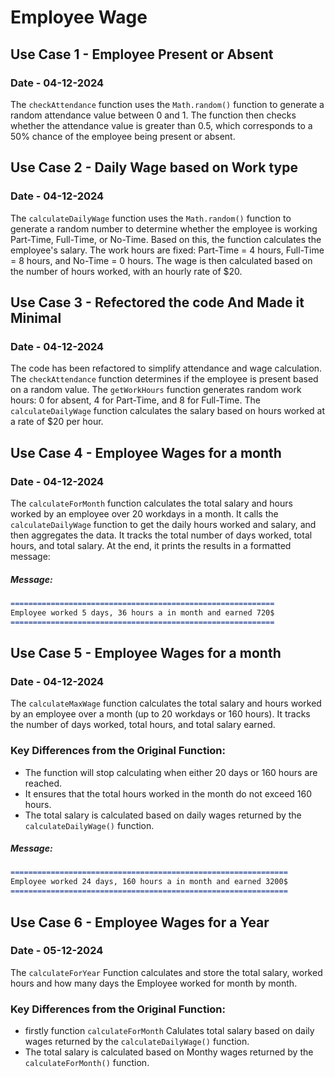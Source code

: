 # Employee Wage

## Use Case 1 - Employee Present or Absent
### Date - 04-12-2024

The `checkAttendance` function uses the `Math.random()` function to generate a random attendance value between 0 and 1. The function then checks whether the attendance value is greater than 0.5, which corresponds to a 50% chance of the employee being present or absent.

## Use Case 2 - Daily Wage based on Work type
### Date - 04-12-2024

The `calculateDailyWage` function uses the `Math.random()` function to generate a random number to determine whether the employee is working Part-Time, Full-Time, or No-Time. Based on this, the function calculates the employee's salary. The work hours are fixed: Part-Time = 4 hours, Full-Time = 8 hours, and No-Time = 0 hours. The wage is then calculated based on the number of hours worked, with an hourly rate of $20.

## Use Case 3 - Refectored the code And Made it Minimal
### Date - 04-12-2024

The code has been refactored to simplify attendance and wage calculation. The `checkAttendance` function determines if the employee is present based on a random value. The `getWorkHours` function generates random work hours: 0 for absent, 4 for Part-Time, and 8 for Full-Time. The `calculateDailyWage` function calculates the salary based on hours worked at a rate of $20 per hour.

## Use Case 4 - Employee Wages for a month 
### Date - 04-12-2024

The `calculateForMonth` function calculates the total salary and hours worked by an employee over 20 workdays in a month. It calls the `calculateDailyWage` function to get the daily hours worked and salary, and then aggregates the data. It tracks the total number of days worked, total hours, and total salary. At the end, it prints the results in a formatted message:

##### Message:
```markdown
===========================================================
Employee worked 5 days, 36 hours a in month and earned 720$
===========================================================
```

## Use Case 5 - Employee Wages for a month 
### Date - 04-12-2024

The `calculateMaxWage` function calculates the total salary and hours worked by an employee over a month (up to 20 workdays or 160 hours). It tracks the number of days worked, total hours, and total salary earned.

### Key Differences from the Original Function:
- The function will stop calculating when either 20 days or 160 hours are reached.
- It ensures that the total hours worked in the month do not exceed 160 hours.
- The total salary is calculated based on daily wages returned by the `calculateDailyWage()` function.

##### Message:
```markdown
==============================================================
Employee worked 24 days, 160 hours a in month and earned 3200$
==============================================================
```

## Use Case 6 - Employee Wages for a Year
### Date - 05-12-2024
The `calculateForYear` Function calculates and store the total salary, worked hours and how many days the Employee worked for month by month.

### Key Differences from the Original Function:
- firstly function `calculateForMonth` Calulates total salary based on daily wages returned by the `calculateDailyWage()` function.
- The total salary is calculated based on Monthy wages returned by the `calculateForMonth()` function.